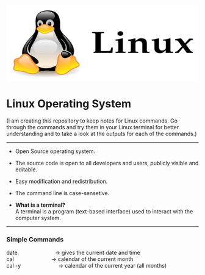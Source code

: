 <img src="logo.png"  width="600" height="200">    
  

# Linux Operating System    
(I am creating this repository to keep notes for Linux commands. Go through the commands and try them in your Linux terminal for better understanding and to take a look at the outputs for each of the commands.)    
   
---
+ Open Source operating system.    
+ The source code is open to all developers and users, publicly visible and editable. 
+ Easy modification and redistribution.
+ The command line is case-sensetive.    

+ **What is a terminal?**    
A terminal is a program (text-based interface) used to interact with the computer system.      

---   

### Simple Commands    
date          &nbsp; &nbsp; &nbsp; &nbsp; &nbsp; &nbsp; &nbsp; &nbsp; &nbsp; &nbsp; &nbsp; &nbsp;  -> gives the current date and time    
cal           &nbsp; &nbsp; &nbsp; &nbsp; &nbsp; &nbsp; &nbsp; &nbsp; &nbsp; &nbsp; &nbsp; &nbsp;  -> calendar of the current month       
cal -y        &nbsp; &nbsp; &nbsp; &nbsp; &nbsp; &nbsp; &nbsp; &nbsp; &nbsp; &nbsp; &nbsp; &nbsp; -> calendar of the current year (all months)    
